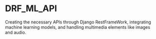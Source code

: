 # DRF_ML_API
 Creating the necessary APIs through Django RestFrameWork, integrating machine learning models, and handling multimedia elements like images and audio.
